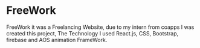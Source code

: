 # FreeWork
FreeWork it was a Freelancing Website, due to my intern from coapps I was created this project, The Technology I used React.js, CSS, Bootstrap, firebase and AOS animation FrameWork.
